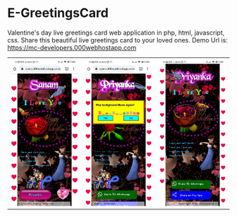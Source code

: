 # E-GreetingsCard
Valentine's day live greetings card web application in php, html, javascript, css.
Share this beautiful live greetings card to your loved ones.
Demo Url is:
https://mc-developers.000webhostapp.com

<table style="width:100%">
  <tr>
    <td><img src="https://github.com/MayankChowdhary/E-GreetingsCard/blob/master/screenshots/Screenshot1.jpg" >
</td>
    <td><img src="https://github.com/MayankChowdhary/E-GreetingsCard/blob/master/screenshots/Screenshot2.jpg" >
</td>
    <td><img src="https://github.com/MayankChowdhary/E-GreetingsCard/blob/master/screenshots/Screenshot3.jpg" >
</td>
</tr>
</table>
